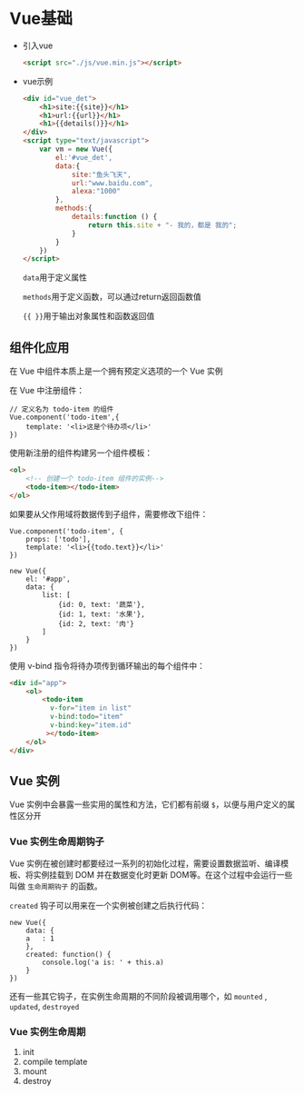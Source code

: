 # Vue基础

- 引入vue

  ```html
  <script src="./js/vue.min.js"></script>
  ```

- vue示例

  ```html
  <div id="vue_det">
      <h1>site:{{site}}</h1>
      <h1>url:{{url}}</h1>
      <h1>{{details()}}</h1>
  </div>
  <script type="text/javascript">
      var vm = new Vue({
          el:'#vue_det',
          data:{
              site:"鱼头飞天",
              url:"www.baidu.com",
              alexa:"1000"
          },
          methods:{
              details:function () {
                  return this.site + "- 我的，都是 我的";
              }
          }
      })
  </script>
  ```

  `data`用于定义属性

  `methods`用于定义函数，可以通过return返回函数值

  `{{ }}`用于输出对象属性和函数返回值

## 组件化应用

在 Vue 中组件本质上是一个拥有预定义选项的一个 Vue 实例

在 Vue 中注册组件：

```vue
// 定义名为 todo-item 的组件
Vue.component('todo-item',{
	template: '<li>这是个待办项</li>'
})
```

使用新注册的组件构建另一个组件模板：

```html
<ol>
    <!-- 创建一个 todo-item 组件的实例-->
    <todo-item></todo-item>
</ol>
```

如果要从父作用域将数据传到子组件，需要修改下组件：

```vue
Vue.component('todo-item', {
    props: ['todo'],
    template: '<li>{{todo.text}}</li>'
})

new Vue({
    el: '#app',
    data: {
        list: [
            {id: 0, text: '蔬菜'},
            {id: 1, text: '水果'},
            {id: 2, text: '肉'}
    	]
    }
})
```

使用 v-bind 指令将待办项传到循环输出的每个组件中：

```html
<div id="app">
    <ol>
        <todo-item
          v-for="item in list"
          v-bind:todo="item"
          v-bind:key="item.id"
         ></todo-item>
	</ol>
</div>
```

## Vue 实例

Vue 实例中会暴露一些实用的属性和方法，它们都有前缀 `$`，以便与用户定义的属性区分开

### Vue 实例生命周期钩子

Vue 实例在被创建时都要经过一系列的初始化过程，需要设置数据监听、编译模板、将实例挂载到 DOM 并在数据变化时更新 DOM等。在这个过程中会运行一些叫做 `生命周期钩子` 的函数。

`created` 钩子可以用来在一个实例被创建之后执行代码：

```
new Vue({
    data: {
    a	: 1
    },
    created: function() {
    	console.log('a is: ' + this.a)
    }
})
```

还有一些其它钩子，在实例生命周期的不同阶段被调用哪个，如 `mounted` , `updated`, `destroyed`

### Vue 实例生命周期

1. init
2. compile template
3. mount
4. destroy





